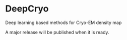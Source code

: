 # DeepCryo
Deep learning based methods for Cryo-EM density map

A major release will be published when it is ready.
